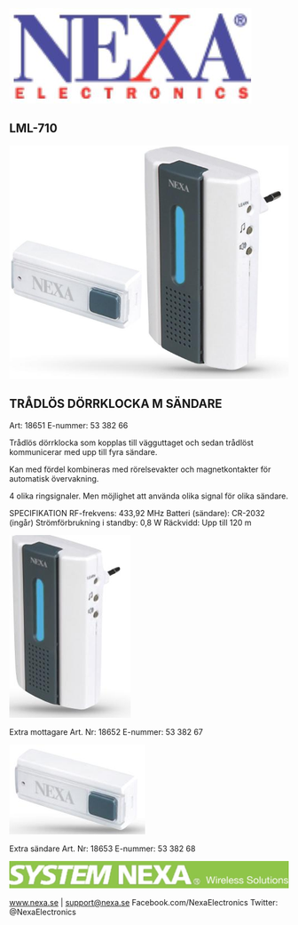 ![](_page_0_Picture_0.jpeg)

## LML-710

![](_page_0_Picture_2.jpeg)

## **TRÅDLÖS DÖRRKLOCKA M SÄNDARE**

Art: 18651 E-nummer: 53 382 66

Trådlös dörrklocka som kopplas till vägguttaget och sedan trådlöst kommunicerar med upp till fyra sändare.

Kan med fördel kombineras med rörelsevakter och magnetkontakter för automatisk övervakning.

4 olika ringsignaler. Men möjlighet att använda olika signal för olika sändare.

SPECIFIKATION RF-frekvens: 433,92 MHz Batteri (sändare): CR-2032 (ingår) Strömförbrukning i standby: 0,8 W Räckvidd: Upp till 120 m

![](_page_0_Picture_9.jpeg)

Extra mottagare Art. Nr: 18652 E-nummer: 53 382 67

![](_page_0_Picture_11.jpeg)

Extra sändare Art. Nr: 18653 E-nummer: 53 382 68

![](_page_0_Picture_13.jpeg)

www.nexa.se | support@nexa.se Facebook.com/NexaElectronics Twitter: @NexaElectronics